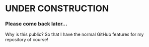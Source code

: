 # UNDER CONSTRUCTION

### Please come back later...

Why is this public? So that I have the normal GitHub features for my repository of course!
